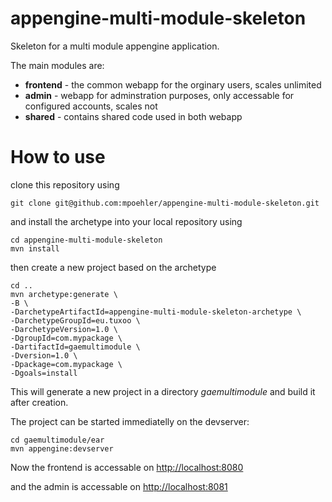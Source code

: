 appengine-multi-module-skeleton
===============================

Skeleton for a multi module appengine application. 

The main modules are: 
- **frontend** - the common webapp for the orginary users, scales unlimited
- **admin** - webapp for adminstration purposes, only accessable for configured accounts, scales not
- **shared** - contains shared code used in both webapp 

How to use
==========

clone this repository using 

	git clone git@github.com:mpoehler/appengine-multi-module-skeleton.git

and install the archetype into your local repository using

	cd appengine-multi-module-skeleton
	mvn install

then create a new project based on the archetype

	cd ..
	mvn archetype:generate \
	-B \
	-DarchetypeArtifactId=appengine-multi-module-skeleton-archetype \
	-DarchetypeGroupId=eu.tuxoo \
	-DarchetypeVersion=1.0 \
	-DgroupId=com.mypackage \
	-DartifactId=gaemultimodule \
	-Dversion=1.0 \
	-Dpackage=com.mypackage \
	-Dgoals=install

This will generate a new project in a directory *gaemultimodule* and build it after creation.

The project can be started immediatelly on the devserver:

	cd gaemultimodule/ear
	mvn appengine:devserver

Now the frontend is accessable on [http://localhost:8080](http://localhost:8080)

and the admin is accessable on [http://localhost:8081](http://localhost:8081)


